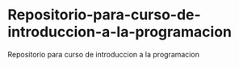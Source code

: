 # Repositorio-para-curso-de-introduccion-a-la-programacion
Repositorio para curso de introduccion a la programacion
